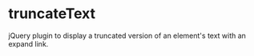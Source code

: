 # truncateText
jQuery plugin to display a truncated version of an element's text with an expand link.
